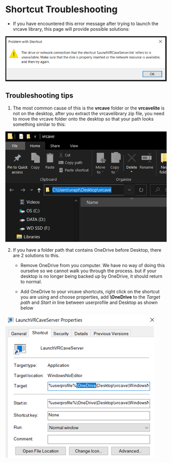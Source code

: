 
# Shortcut Troubleshooting

- If you have encountered this error message after trying to launch the vrcave library, this page will provide possible solutions:


 ![](media/shortcut_error.png)


## Troubleshooting tips

1. The most common cause of this is the **vrcave** folder or the **vrcavelite** is not on the desktop, after you extract the vrcavelibrary zip file, you need to move the vrcave folder onto the desktop so that your path looks something similar to this:


 ![](media/vrcavefolderpath.png)
 

2. If you have a folder path that contains OneDrive before Desktop, there are 2 solutions to this. 

	- Remove OneDrive from you computer. We have no way of doing this ourselve so we cannot walk you through the process. but if your desktop is no longer being backed up by OneDrive, it should return to normal.
	
	- Add OneDrive to your vrcave shortcuts, right click on the shortcut you are using and choose properties, add **\OneDrive** to the *Target path* and *Start in* line between userprofile and Desktop as shown below
	

 ![](media\onedrive_fix.png)
 
 
	

